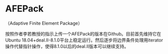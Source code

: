 # AFEPack
（Adaptive Finite Element Package）

按照作者李若教授的指示上传一个AFEPack的版本在Github。目前首先维持它在Ubuntu 18.04+deal.II-8.1.0平台上稳定运行。然后逐步将边界条件处理用iterator操作代替指针操作，使得8.1.0以后的deal.II版本可以继续支持。
    
